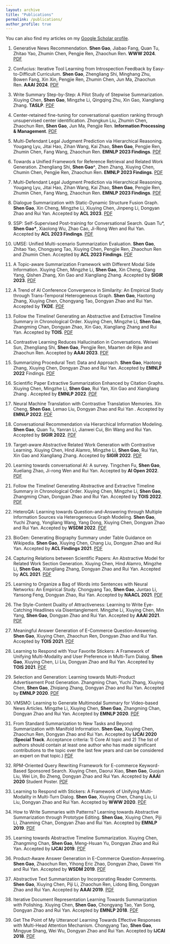```yaml
---
layout: archive
title: "Publications"
permalink: /publications/
author_profile: true
---
```


You can also find my articles on my [Google Scholar profile](https://scholar.google.com/citations?user=Xb5yz-YAAAAJ&hl=zh-CN).

1. Generative News Recommendation. **Shen Gao**, Jiabao Fang, Quan Tu, Zhitao Yao, Zhumin Chen, Pengjie Ren, Zhaochun Ren. **WWW 2024**. [PDF](/files/2024-www-news-rec.pdf)

1. Confucius: Iterative Tool Learning from Introspection Feedback by Easy-to-Difficult Curriculum. **Shen Gao**, Zhengliang Shi, Minghang Zhu, Bowen Fang, Xin Xin, Pengjie Ren, Zhumin Chen, Jun Ma, Zhaochun Ren. **AAAI 2024**. [PDF](https://arxiv.org/pdf/2308.14034.pdf)

2. Write Summary Step-by-Step: A Pilot Study of Stepwise Summarization. Xiuying Chen, **Shen Gao**, Mingzhe Li, Qingqing Zhu, Xin Gao, Xiangliang Zhang. **TASLP**. [PDF](/files/2024-taslp-step-summ.pdf)

3. Center-retained fine-tuning for conversational question ranking through unsupervised center identification. Zhongkun Liu, Zhumin Chen, Zhaochun Ren, **Shen Gao**, Jun Ma, Pengjie Ren. **Information Processing & Management**. [PDF](/files/2024-ipm-ques-rerank.pdf)

4. Multi-Defendant Legal Judgment Prediction via Hierarchical Reasoning. Yougang Lyu, Jitai Hao, Zihan Wang, Kai Zhao, **Shen Gao**, Pengjie Ren, Zhumin Chen, Fang Wang, Zhaochun Ren. **EMNLP 2023 Findings**. [PDF](/files/2023-emnlp-legal-judge.pdf)

1. Towards a Unified Framework for Reference Retrieval and Related Work Generation. Zhengliang Shi, **Shen Gao^**, Zhen Zhang, Xiuying Chen, Chumin Chen, Pengjie Ren, Zhaochun Ren. **EMNLP 2023 Findings**. [PDF](/files/2023-emnlp-related-gen.pdf)

2. Multi-Defendant Legal Judgment Prediction via Hierarchical Reasoning. Yougang Lyu, Jitai Hao, Zihan Wang, Kai Zhao, **Shen Gao**, Pengjie Ren, Zhumin Chen, Fang Wang, Zhaochun Ren. **EMNLP 2023 Findings**. [PDF](/files/2023-emnlp-legal.pdf)

1. Dialogue Summarization with Static-Dynamic Structure Fusion Graph. **Shen Gao**, Xin Cheng, Mingzhe Li, Xiuying Chen, Jinpeng Li, Dongyan Zhao and Rui Yan. Accepted by **ACL 2023**. [PDF](/files/2023-acl-dialog-summ.pdf)

1. SSP: Self-Supervised Post-training for Conversational Search. Quan Tu\*, **Shen Gao\***, Xiaolong Wu, Zhao Cao, Ji-Rong Wen and Rui Yan. Accepted by **ACL 2023 Findings**. [PDF](/files/2023-acl-ssp.pdf)

1. UMSE: Unified Multi-scenario Summarization Evaluation. **Shen Gao**, Zhitao Yao, Chongyang Tao, Xiuying Chen, Pengjie Ren, Zhaochun Ren and Zhumin Chen. Accepted by **ACL 2023 Findings**. [PDF](/files/2023-acl-uni-eval.pdf)

1. A Topic-aware Summarization Framework with Different Modal Side Information. Xiuying Chen, Mingzhe Li, **Shen Gao**, Xin Cheng, Qiang Yang, Qishen Zhang, Xin Gao and Xiangliang Zhang. Accepted by **SIGIR 2023**. [PDF](/files/2023-sigir-two-input.pdf)

1. A Trend of AI Conference Convergence in Similarity: An Empirical Study through Trans-Temporal Heterogeneous Graph. **Shen Gao**, Haotong Zhang, Xiuying Chen, Chongyang Tao, Dongyan Zhao and Rui Yan. Accepted by **TKDE**. [PDF](/files/2023-tkde-comf-simi.pdf)

1. Follow the Timeline! Generating an Abstractive and Extractive Timeline Summary in Chronological Order. Xiuying Chen, Mingzhe Li, **Shen Gao**, Zhangming Chan, Dongyan Zhao, Xin Gao, Xiangliang Zhang and Rui Yan. Accepted by **TOIS**. [PDF](/files/2023-tois-timeline.pdf)

1. Contrastive Learning Reduces Hallucination in Conversations. Weiwei Sun, Zhengliang Shi, **Shen Gao**, Pengjie Ren, Maarten de Rijke and Zhaochun Ren. Accepted by **AAAI 2023**. [PDF](/files/2023-aaai-cont-conv.pdf)

1. Summarizing Procedural Text: Data and Approach. **Shen Gao**, Haotong Zhang, Xiuying Chen, Dongyan Zhao and Rui Yan. Accepted by **EMNLP 2022** Findings. [PDF](/files/2022-emnlp-proc-summ.pdf)

1. Scientific Paper Extractive Summarization Enhanced by Citation Graphs. Xiuying Chen, Mingzhe Li, **Shen Gao**, Rui Yan, Xin Gao and Xiangliang Zhang
. Accepted by **EMNLP 2022**. [PDF](/files/2022-emnlp-sci-paper-summ.pdf)

1. Neural Machine Translation with Contrastive Translation Memories. Xin Cheng, **Shen Gao**, Lemao Liu, Dongyan Zhao and Rui Yan
. Accepted by **EMNLP 2022**. [PDF](/files/2022-emnlp-mem-trans.pdf)

1. Conversational Recommendation via Hierarchical Information Modeling. **Shen Gao**, Quan Tu, Yanran Li, Jianwei Cui, Bin Wang and Rui Yan. Accepted by **SIGIR 2022**. [PDF](/files/2022-sigir-conv-rec.pdf)

1. Target-aware Abstractive Related Work Generation with Contrastive Learning. Xiuying Chen, Hind Alamro, Mingzhe Li, **Shen Gao**, Rui Yan, Xin Gao and Xiangliang Zhang. Accepted by **SIGIR 2022**. [PDF](/files/2022-sigir-related-gen.pdf)

1. Learning towards conversational AI: A survey. Tingchen Fu, **Shen Gao**, Xueliang Zhao, Ji-rong Wen and Rui Yan. Accepted by **AI Open 2022**. [PDF](/files/2022-aiopen-dialog-survey.pdf)

1. Follow the Timeline! Generating Abstractive and Extractive Timeline Summary in Chronological Order. Xiuying Chen, Mingzhe Li, **Shen Gao**, Zhangming Chan, Dongyan Zhao and Rui Yan. Accepted by **TOIS 2022**. [PDF](/)

1. HeteroQA: Learning towards Question-and-Answering through Multiple Information Sources via Heterogeneous Graph Modeling. **Shen Gao**, Yuchi Zhang, Yongliang Wang, Yang Dong, Xiuying Chen, Dongyan Zhao and Rui Yan. Accepted by **WSDM 2022**. [PDF](/files/2022-wsdm-antqa.pdf)

1. BioGen: Generating Biography Summary under Table Guidance on Wikipedia. **Shen Gao**, Xiuying Chen, Chang Liu, Dongyan Zhao and Rui Yan. Accepted by **ACL Findings 2021**. [PDF](/files/2021-aclfindings-table-summ.pdf)

1. Capturing Relations between Scientific Papers: An Abstractive Model for Related Work Section Generation. Xiuying Chen, Hind Alamro, Mingzhe Li, **Shen Gao**, Xiangliang Zhang, Dongyan Zhao and Rui Yan. Accepted by **ACL 2021**. [PDF](/files/2021-acl-survey-gen.pdf)

1. Learning to Organize a Bag of Words into Sentences with Neural Networks: An Empirical Study. Chongyang Tao, **Shen Gao**, Juntao Li, Yansong Feng, Dongyan Zhao, Rui Yan. Accepted by **NAACL 2021**. [PDF](/files/2021-naacl-set2seq.pdf)

1. The Style-Content Duality of Attractiveness: Learning to Write Eye-Catching Headlines via Disentanglement. Mingzhe Li, Xiuying Chen, Min Yang, **Shen Gao**, Dongyan Zhao and Rui Yan. Accepted by **AAAI 2021**. [PDF](/files/2021-aaai-style-summ.pdf)

1. Meaningful Answer Generation of E-Commerce Question-Answering. **Shen Gao**, Xiuying Chen, Zhaochun Ren, Dongyan Zhao and Rui Yan. Accepted by **TOIS 2021**. [PDF](/files/2021-tois-memqa.pdf)

1. Learning to Respond with Your Favorite Stickers: A Framework of Unifying Multi-Modality and User Preference in Multi-Turn Dialog. **Shen Gao**, Xiuying Chen, Li Liu, Dongyan Zhao and Rui Yan. Accepted by **TOIS 2021**. [PDF](/files/2021-tois-sticker.pdf)

1. Selection and Generation: Learning towards Multi-Product Advertisement Post Generation. Zhangming Chan, Yuchi Zhang, Xiuying Chen, **Shen Gao**, Zhiqiang Zhang, Dongyan Zhao and Rui Yan. Accepted by **EMNLP 2020**. [PDF](/files/2020-emnlp-adpost.pdf)

1. VMSMO: Learning to Generate Multimodal Summary for Video-based News Articles. Mingzhe Li, Xiuying Chen, **Shen Gao**, Zhangming Chan, Dongyan Zhao and Rui Yan. Accepted by **EMNLP 2020**. [PDF](/files/2020-emnlp-mmsumm.pdf)
    
1. From Standard Summarization to New Tasks and Beyond: Summarization with Manifold Information. **Shen Gao**, Xiuying Chen, Zhaochun Ren, Dongyan Zhao and Rui Yan. Accepted by **IJCAI 2020** (**Special Track**. Acceptance criteria: 1) Core AI topic and 2) The list of authors should contain at least one author who has made significant contributions to the topic over the last few years and can be considered an expert on that topic.) [PDF](/files/2020-ijcai-summ-survey.pdf)

1. RPM-Oriented Query Rewriting Framework for E-commerce Keyword-Based Sponsored Search. Xiuying Chen, Daorui Xiao, **Shen Gao**, Guojun Liu, Wei Lin, Bo Zheng, Dongyan Zhao and Rui Yan. Accepted by **AAAI 2020** Student Poster. [PDF](/files/2020-aaai-query-rewrite.pdf)
    
1. Learning to Respond with Stickers: A Framework of Unifying Multi-Modality in Multi-Turn Dialog. **Shen Gao**, Xiuying Chen, Chang Liu, Li Liu, Dongyan Zhao and Rui Yan. Accepted by **WWW 2020**. [PDF](/files/2020-www.sticker.pdf)
    
1. How to Write Summaries with Patterns? Learning towards Abstractive Summarization through Prototype Editing. **Shen Gao**, Xiuying Chen, Piji Li, Zhanming Chan, Dongyan Zhao and Rui Yan. Accepted by **EMNLP 2019**. [PDF](/files/2019-emnlp-proto.pdf)

1. Learning towards Abstractive Timeline Summarization. Xiuying Chen, Zhangming Chan, **Shen Gao**, Meng-Hsuan Yu, Dongyan Zhao and Rui Yan. Accepted by **IJCAI 2019**. [PDF](/files/2019-ijcai-timeline.pdf)
    
1. Product-Aware Answer Generation in E-Commerce Question-Answering. **Shen Gao**, Zhaochun Ren, Yihong Eric Zhao, Dongyan Zhao, Dawei Yin and Rui Yan. Accepted by **WSDM 2019**. [PDF](/files/2019-wsdm-ecom-qa.pdf)

1. Abstractive Text Summarization by Incorporating Reader Comments. **Shen Gao**, Xiuying Chen, Piji Li, Zhaochun Ren, Lidong Bing, Dongyan Zhao and Rui Yan. Accepted by **AAAI 2019**. [PDF](/files/2019-aaai-reader.pdf)

1. Iterative Document Representation Learning Towards Summarization with Polishing. Xiuying Chen, **Shen Gao**, Chongyang Tao, Yan Song, Dongyan Zhao and Rui Yan. Accepted by **EMNLP 2018**. [PDF](/files/2018-emnlp-polish.pdf) 

1. Get The Point of My Utterance! Learning Towards Effective Responses with Multi-Head Attention Mechanism. Chongyang Tao, **Shen Gao**, Mingyue Shang, Wei Wu, Dongyan Zhao and Rui Yan. Accepted by **IJCAI 2018**. [PDF](/files/2018-ijcai-multi-head.pdf)
